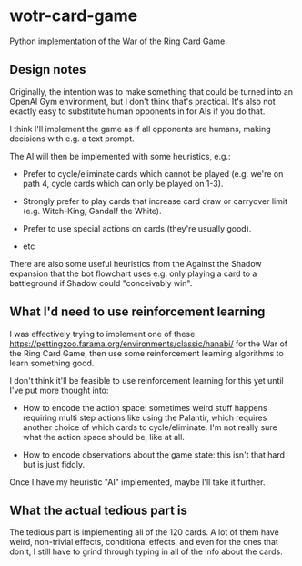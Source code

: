 # wotr-card-game

Python implementation of the War of the Ring Card Game.

## Design notes

Originally, the intention was to make something that could be turned into an
OpenAI Gym environment, but I don't think that's practical. It's also not
exactly easy to substitute human opponents in for AIs if you do that.

I think I'll implement the game as if all opponents are humans, making decisions
with e.g. a text prompt.

The AI will then be implemented with some heuristics, e.g.:

* Prefer to cycle/eliminate cards which cannot be played (e.g. we're on path 4,
  cycle cards which can only be played on 1-3).

* Strongly prefer to play cards that increase card draw or carryover limit (e.g.
  Witch-King, Gandalf the White).

* Prefer to use special actions on cards (they're usually good).

* etc

There are also some useful heuristics from the Against the Shadow expansion that
the bot flowchart uses e.g. only playing a card to a battleground if Shadow
could "conceivably win".

## What I'd need to use reinforcement learning

I was effectively trying to implement one of these:
https://pettingzoo.farama.org/environments/classic/hanabi/ for the War of the
Ring Card Game, then use some reinforcement learning algorithms to learn
something good.

I don't think it'll be feasible to use reinforcement learning for this yet until
I've put more thought into:

* How to encode the action space: sometimes weird stuff happens requiring multi
  step actions like using the Palantir, which requires another choice of which
  cards to cycle/eliminate. I'm not really sure what the action space should be,
  like at all.

* How to encode observations about the game state: this isn't that hard but is
  just fiddly.

Once I have my heuristic "AI" implemented, maybe I'll take it further.

## What the actual tedious part is

The tedious part is implementing all of the 120 cards. A lot of them have weird,
non-trivial effects, conditional effects, and even for the ones that don't, I
still have to grind through typing in all of the info about the cards.